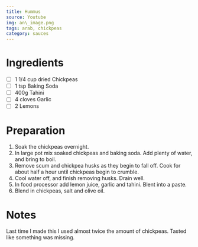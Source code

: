 ```yaml
---
title: Hummus
source: Youtube
img: an\_image.png
tags: arab, chickpeas
category: sauces
---
```


Ingredients
===========

* [ ] 1 1/4 cup dried Chickpeas
* [ ] 1 tsp Baking Soda
* [ ] 400g Tahini
* [ ] 4 cloves Garlic
* [ ] 2 Lemons

Preparation
===========
1. Soak the chickpeas overnight.
2. In large pot mix soaked chickpeas and baking soda. Add plenty of water, and bring to boil.
3. Remove scum and chickpea husks as they begin to fall off. Cook for about half a hour until chickpeas begin to crumble.
4. Cool water off, and finish removing husks. Drain well.
5. In food processor add lemon juice, garlic and tahini. Blent into a paste.
6. Blend in chickpeas, salt and olive oil.


Notes
=====

Last time I made this I used almost twice the amount of chickpeas. Tasted like something was missing.
